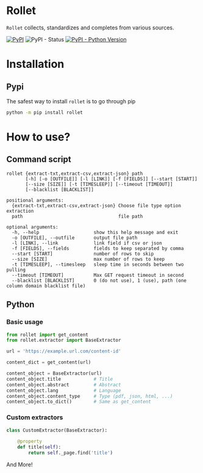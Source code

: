 # Rollet
`Rollet` collects, standardizes and completes from various sources.

[![PyPI](https://img.shields.io/pypi/v/Rollet?logo=PyPI&style=for-the-badge&labelColor=%233775A9&logoColor=white)](https://pypi.org/project/rollet/)
![PyPI - Status](https://img.shields.io/pypi/status/rollet?style=for-the-badge)
[![PyPI - Python Version](https://img.shields.io/pypi/pyversions/rollet?logo=python&logoColor=yellow&style=for-the-badge)](https://pypi.org/project/rollet/)



# Installation
## Pypi
The safest way to install `rollet` is to go through pip
```bash
python -m pip install rollet
```

# How to use?
## Command script

```properties
rollet {extract-txt,extract-csv,extract-json} path
       [-h] [-o [OUTFILE]] [-l [LINK]] [-f [FIELDS]] [--start [START]]
       [--size [SIZE]] [-t [TIMESLEEP]] [--timeout [TIMEOUT]]
       [--blacklist [BLACKLIST]]
```
```console
positional arguments:
  {extract-txt,extract-csv,extract-json} Choose file type option extraction
  path                                   file path

optional arguments:
  -h, --help                    show this help message and exit
  -o [OUTFILE], --outfile       output file path
  -l [LINK], --link             link field if csv or json
  -f [FIELDS], --fields         fields to keep separated by comma
  --start [START]               number of rows to skip
  --size [SIZE]                 max number of rows to keep
  -t [TIMESLEEP], --timesleep   sleep time in seconds between two pulling
  --timeout [TIMEOUT]           Max GET request timeout in second
  --blacklist [BLACKLIST]       0 (do not use), 1 (use), path (one column domain blacklist file)
```

## Python
### Basic usage
```python
from rollet import get_content
from rollet.extractor import BaseExtractor

url = 'https://example.url.com/content-id'

content_dict = get_content(url)

content_object = BaseExtractor(url)
content_object.title            # Title
content_object.abstract         # Abstract
content_object.lang             # Language
content_object.content_type     # Type (pdf, json, html, ...)
content_object.to_dict()        # Same as get_content
```

### Custom extractors
```python
class CustomExtractor(BaseExtractor):
    
    @property
    def title(self):
        return self._page.find('title')
```

And More!
